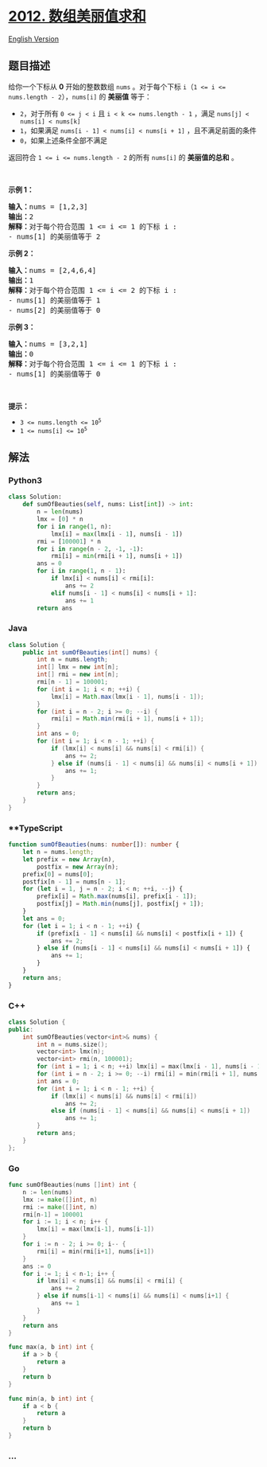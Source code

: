 # [2012. 数组美丽值求和](https://leetcode.cn/problems/sum-of-beauty-in-the-array)

[English Version](/solution/2000-2099/2012.Sum%20of%20Beauty%20in%20the%20Array/README_EN.md)

## 题目描述

<!-- 这里写题目描述 -->

<p>给你一个下标从 <strong>0</strong> 开始的整数数组 <code>nums</code> 。对于每个下标 <code>i</code>（<code>1 &lt;= i &lt;= nums.length - 2</code>），<code>nums[i]</code> 的 <strong>美丽值</strong> 等于：</p>

<ul>
	<li><code>2</code>，对于所有 <code>0 &lt;= j &lt; i</code> 且 <code>i &lt; k &lt;= nums.length - 1</code> ，满足 <code>nums[j] &lt; nums[i] &lt; nums[k]</code></li>
	<li><code>1</code>，如果满足 <code>nums[i - 1] &lt; nums[i] &lt; nums[i + 1]</code> ，且不满足前面的条件</li>
	<li><code>0</code>，如果上述条件全部不满足</li>
</ul>

<p>返回符合 <code>1 &lt;= i &lt;= nums.length - 2</code> 的所有<em> </em><code>nums[i]</code><em> </em>的 <strong>美丽值的总和</strong> 。</p>

<p>&nbsp;</p>

<p><strong>示例 1：</strong></p>

<pre><strong>输入：</strong>nums = [1,2,3]
<strong>输出：</strong>2
<strong>解释：</strong>对于每个符合范围 1 &lt;= i &lt;= 1 的下标 i :
- nums[1] 的美丽值等于 2
</pre>

<p><strong>示例 2：</strong></p>

<pre><strong>输入：</strong>nums = [2,4,6,4]
<strong>输出：</strong>1
<strong>解释：</strong>对于每个符合范围 1 &lt;= i &lt;= 2 的下标 i :
- nums[1] 的美丽值等于 1
- nums[2] 的美丽值等于 0
</pre>

<p><strong>示例 3：</strong></p>

<pre><strong>输入：</strong>nums = [3,2,1]
<strong>输出：</strong>0
<strong>解释：</strong>对于每个符合范围 1 &lt;= i &lt;= 1 的下标 i :
- nums[1] 的美丽值等于 0
</pre>

<p>&nbsp;</p>

<p><strong>提示：</strong></p>

<ul>
	<li><code>3 &lt;= nums.length &lt;= 10<sup>5</sup></code></li>
	<li><code>1 &lt;= nums[i] &lt;= 10<sup>5</sup></code></li>
</ul>

## 解法

<!-- 这里可写通用的实现逻辑 -->

<!-- tabs:start -->

### **Python3**

<!-- 这里可写当前语言的特殊实现逻辑 -->

```python
class Solution:
    def sumOfBeauties(self, nums: List[int]) -> int:
        n = len(nums)
        lmx = [0] * n
        for i in range(1, n):
            lmx[i] = max(lmx[i - 1], nums[i - 1])
        rmi = [100001] * n
        for i in range(n - 2, -1, -1):
            rmi[i] = min(rmi[i + 1], nums[i + 1])
        ans = 0
        for i in range(1, n - 1):
            if lmx[i] < nums[i] < rmi[i]:
                ans += 2
            elif nums[i - 1] < nums[i] < nums[i + 1]:
                ans += 1
        return ans
```

### **Java**

<!-- 这里可写当前语言的特殊实现逻辑 -->

```java
class Solution {
    public int sumOfBeauties(int[] nums) {
        int n = nums.length;
        int[] lmx = new int[n];
        int[] rmi = new int[n];
        rmi[n - 1] = 100001;
        for (int i = 1; i < n; ++i) {
            lmx[i] = Math.max(lmx[i - 1], nums[i - 1]);
        }
        for (int i = n - 2; i >= 0; --i) {
            rmi[i] = Math.min(rmi[i + 1], nums[i + 1]);
        }
        int ans = 0;
        for (int i = 1; i < n - 1; ++i) {
            if (lmx[i] < nums[i] && nums[i] < rmi[i]) {
                ans += 2;
            } else if (nums[i - 1] < nums[i] && nums[i] < nums[i + 1]) {
                ans += 1;
            }
        }
        return ans;
    }
}
```

### \*\*TypeScript

```ts
function sumOfBeauties(nums: number[]): number {
    let n = nums.length;
    let prefix = new Array(n),
        postfix = new Array(n);
    prefix[0] = nums[0];
    postfix[n - 1] = nums[n - 1];
    for (let i = 1, j = n - 2; i < n; ++i, --j) {
        prefix[i] = Math.max(nums[i], prefix[i - 1]);
        postfix[j] = Math.min(nums[j], postfix[j + 1]);
    }
    let ans = 0;
    for (let i = 1; i < n - 1; ++i) {
        if (prefix[i - 1] < nums[i] && nums[i] < postfix[i + 1]) {
            ans += 2;
        } else if (nums[i - 1] < nums[i] && nums[i] < nums[i + 1]) {
            ans += 1;
        }
    }
    return ans;
}
```

### **C++**

```cpp
class Solution {
public:
    int sumOfBeauties(vector<int>& nums) {
        int n = nums.size();
        vector<int> lmx(n);
        vector<int> rmi(n, 100001);
        for (int i = 1; i < n; ++i) lmx[i] = max(lmx[i - 1], nums[i - 1]);
        for (int i = n - 2; i >= 0; --i) rmi[i] = min(rmi[i + 1], nums[i + 1]);
        int ans = 0;
        for (int i = 1; i < n - 1; ++i) {
            if (lmx[i] < nums[i] && nums[i] < rmi[i])
                ans += 2;
            else if (nums[i - 1] < nums[i] && nums[i] < nums[i + 1])
                ans += 1;
        }
        return ans;
    }
};
```

### **Go**

```go
func sumOfBeauties(nums []int) int {
	n := len(nums)
	lmx := make([]int, n)
	rmi := make([]int, n)
	rmi[n-1] = 100001
	for i := 1; i < n; i++ {
		lmx[i] = max(lmx[i-1], nums[i-1])
	}
	for i := n - 2; i >= 0; i-- {
		rmi[i] = min(rmi[i+1], nums[i+1])
	}
	ans := 0
	for i := 1; i < n-1; i++ {
		if lmx[i] < nums[i] && nums[i] < rmi[i] {
			ans += 2
		} else if nums[i-1] < nums[i] && nums[i] < nums[i+1] {
			ans += 1
		}
	}
	return ans
}

func max(a, b int) int {
	if a > b {
		return a
	}
	return b
}

func min(a, b int) int {
	if a < b {
		return a
	}
	return b
}
```

### **...**

```

```

<!-- tabs:end -->
